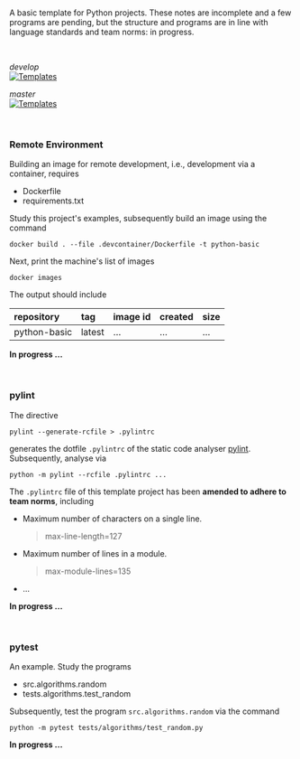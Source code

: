 <br>

A basic template for Python projects.  These notes are incomplete and a few programs are pending, but the structure and programs are in line with language standards and team norms: in progress.

<br>

_develop_<br>
[![Templates](https://github.com/thetemplates/python-basic/actions/workflows/main.yml/badge.svg?branch=develop)](https://github.com/thetemplates/python-basic/actions/workflows/main.yml)

_master_<br>
[![Templates](https://github.com/thetemplates/python-basic/actions/workflows/main.yml/badge.svg?branch=master)](https://github.com/thetemplates/python-basic/actions/workflows/main.yml)

<br>

### Remote Environment

Building an image for remote development, i.e., development via a container, requires

* Dockerfile
* requirements.txt

Study this project's examples, subsequently build an image using the command

```shell
docker build . --file .devcontainer/Dockerfile -t python-basic
```

Next, print the machine's list of images

```shell
docker images
```

The output should include

|repository|tag|image id|created|size|
|:---|:---|:---|:---|:---|
|python-basic|latest|$\ldots$|$\ldots$|$\ldots$|

**In progress ...**


<br>

### pylint

The directive

```shell
pylint --generate-rcfile > .pylintrc
```

generates the dotfile `.pylintrc` of the static code analyser [pylint](https://pylint.pycqa.org/en/latest/user_guide/checkers/features.html).  Subsequently, analyse via

```shell
python -m pylint --rcfile .pylintrc ...
```

The `.pylintrc` file of this template project has been **amended to adhere to team norms**, including

* Maximum number of characters on a single line.
  > max-line-length=127

* Maximum number of lines in a module.
  > max-module-lines=135

* $\ldots$

**In progress ...**

<br>

### pytest

An example.  Study the programs

* src.algorithms.random
* tests.algorithms.test_random

Subsequently, test the program `src.algorithms.random` via the command

```shell
python -m pytest tests/algorithms/test_random.py
```

**In progress ...**


<br>
<br>

<br>
<br>

<br>
<br>

<br>
<br>
